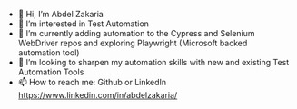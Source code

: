 - 👋 Hi, I’m Abdel Zakaria
- 👀 I’m interested in Test Automation
- 🌱 I’m currently adding automation to the Cypress and Selenium WebDriver repos and exploring Playwright (Microsoft backed automation tool)
- 💞️ I’m looking to sharpen my automation skills with new and existing Test Automation Tools
- 📫 How to reach me: Github or LinkedIn https://www.linkedin.com/in/abdelzakaria/
